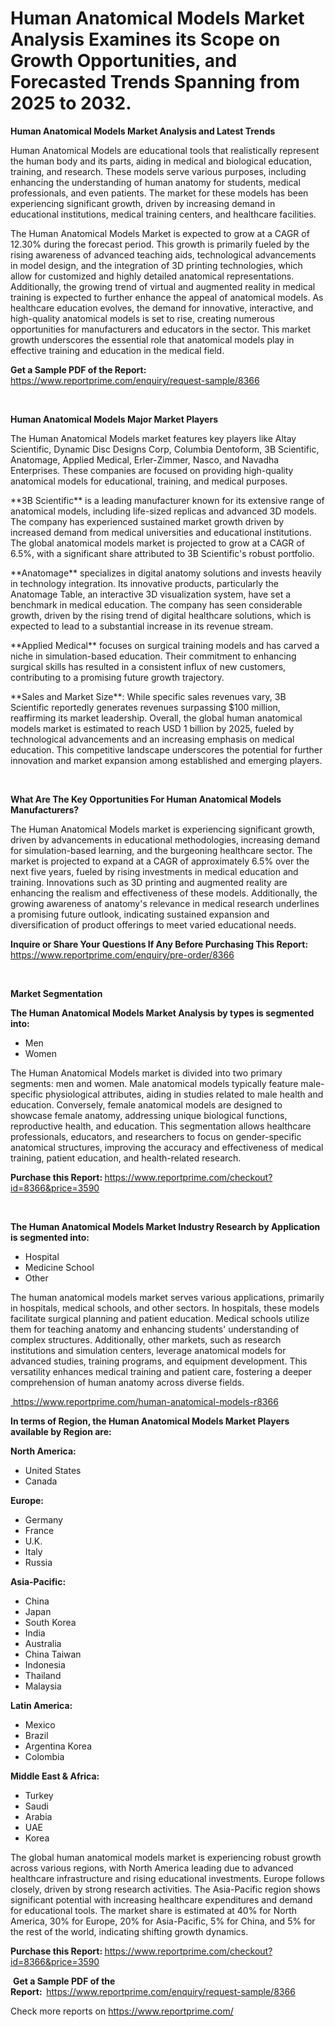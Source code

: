 <p><h1>Human Anatomical Models Market Analysis Examines its Scope on Growth Opportunities, and Forecasted Trends Spanning from 2025 to 2032.</h1></p><p><strong>Human Anatomical Models Market Analysis and Latest Trends</strong></p>
<p><p>Human Anatomical Models are educational tools that realistically represent the human body and its parts, aiding in medical and biological education, training, and research. These models serve various purposes, including enhancing the understanding of human anatomy for students, medical professionals, and even patients. The market for these models has been experiencing significant growth, driven by increasing demand in educational institutions, medical training centers, and healthcare facilities.</p><p>The Human Anatomical Models Market is expected to grow at a CAGR of 12.30% during the forecast period. This growth is primarily fueled by the rising awareness of advanced teaching aids, technological advancements in model design, and the integration of 3D printing technologies, which allow for customized and highly detailed anatomical representations. Additionally, the growing trend of virtual and augmented reality in medical training is expected to further enhance the appeal of anatomical models. As healthcare education evolves, the demand for innovative, interactive, and high-quality anatomical models is set to rise, creating numerous opportunities for manufacturers and educators in the sector. This market growth underscores the essential role that anatomical models play in effective training and education in the medical field.</p></p>
<p><strong>Get a Sample PDF of the Report:&nbsp;</strong> <a href="https://www.reportprime.com/enquiry/request-sample/8366?utm_campaign=3583&utm_medium=2&utm_source=Github&utm_content=ia&utm_term=19032025&utm_id=human-anatomical-models">https://www.reportprime.com/enquiry/request-sample/8366</a></p>
<p>&nbsp;</p>
<p><strong>Human Anatomical Models Major Market Players</strong></p>
<p><p>The Human Anatomical Models market features key players like Altay Scientific, Dynamic Disc Designs Corp, Columbia Dentoform, 3B Scientific, Anatomage, Applied Medical, Erler-Zimmer, Nasco, and Navadha Enterprises. These companies are focused on providing high-quality anatomical models for educational, training, and medical purposes.</p><p>**3B Scientific** is a leading manufacturer known for its extensive range of anatomical models, including life-sized replicas and advanced 3D models. The company has experienced sustained market growth driven by increased demand from medical universities and educational institutions. The global anatomical models market is projected to grow at a CAGR of 6.5%, with a significant share attributed to 3B Scientific's robust portfolio.</p><p>**Anatomage** specializes in digital anatomy solutions and invests heavily in technology integration. Its innovative products, particularly the Anatomage Table, an interactive 3D visualization system, have set a benchmark in medical education. The company has seen considerable growth, driven by the rising trend of digital healthcare solutions, which is expected to lead to a substantial increase in its revenue stream.</p><p>**Applied Medical** focuses on surgical training models and has carved a niche in simulation-based education. Their commitment to enhancing surgical skills has resulted in a consistent influx of new customers, contributing to a promising future growth trajectory.</p><p>**Sales and Market Size**: While specific sales revenues vary, 3B Scientific reportedly generates revenues surpassing $100 million, reaffirming its market leadership. Overall, the global human anatomical models market is estimated to reach USD 1 billion by 2025, fueled by technological advancements and an increasing emphasis on medical education. This competitive landscape underscores the potential for further innovation and market expansion among established and emerging players.</p></p>
<p>&nbsp;</p>
<p><strong>What Are The Key Opportunities For Human Anatomical Models Manufacturers?</strong></p>
<p><p>The Human Anatomical Models market is experiencing significant growth, driven by advancements in educational methodologies, increasing demand for simulation-based learning, and the burgeoning healthcare sector. The market is projected to expand at a CAGR of approximately 6.5% over the next five years, fueled by rising investments in medical education and training. Innovations such as 3D printing and augmented reality are enhancing the realism and effectiveness of these models. Additionally, the growing awareness of anatomy's relevance in medical research underlines a promising future outlook, indicating sustained expansion and diversification of product offerings to meet varied educational needs.</p></p>
<p><strong>Inquire or Share Your Questions If Any Before Purchasing This Report:</strong> <a href="https://www.reportprime.com/enquiry/pre-order/8366?utm_campaign=3583&utm_medium=2&utm_source=Github&utm_content=ia&utm_term=19032025&utm_id=human-anatomical-models">https://www.reportprime.com/enquiry/pre-order/8366</a></p>
<p>&nbsp;</p>
<p><strong>Market Segmentation</strong></p>
<p><strong>The Human Anatomical Models Market Analysis by types is segmented into:</strong></p>
<p><ul><li>Men</li><li>Women</li></ul></p>
<p><p>The Human Anatomical Models market is divided into two primary segments: men and women. Male anatomical models typically feature male-specific physiological attributes, aiding in studies related to male health and education. Conversely, female anatomical models are designed to showcase female anatomy, addressing unique biological functions, reproductive health, and education. This segmentation allows healthcare professionals, educators, and researchers to focus on gender-specific anatomical structures, improving the accuracy and effectiveness of medical training, patient education, and health-related research.</p></p>
<p><strong>Purchase this Report:&nbsp;</strong><a href="https://www.reportprime.com/checkout?id=8366&price=3590&utm_campaign=3583&utm_medium=2&utm_source=Github&utm_content=ia&utm_term=19032025&utm_id=human-anatomical-models">https://www.reportprime.com/checkout?id=8366&price=3590</a></p>
<p>&nbsp;</p>
<p><strong>The Human Anatomical Models Market Industry Research by Application is segmented into:</strong></p>
<p><ul><li>Hospital</li><li>Medicine School</li><li>Other</li></ul></p>
<p><p>The human anatomical models market serves various applications, primarily in hospitals, medical schools, and other sectors. In hospitals, these models facilitate surgical planning and patient education. Medical schools utilize them for teaching anatomy and enhancing students' understanding of complex structures. Additionally, other markets, such as research institutions and simulation centers, leverage anatomical models for advanced studies, training programs, and equipment development. This versatility enhances medical training and patient care, fostering a deeper comprehension of human anatomy across diverse fields.</p></p>
<p><a href="https://www.reportprime.com/human-anatomical-models-r8366?utm_campaign=3583&utm_medium=2&utm_source=Github&utm_content=ia&utm_term=19032025&utm_id=human-anatomical-models">&nbsp;https://www.reportprime.com/human-anatomical-models-r8366</a></p>
<p><strong>In terms of Region, the Human Anatomical Models Market Players available by Region are:</strong></p>
<p>
    <p> <strong> North America: </strong>
        <ul>
            <li>United States</li>
            <li>Canada</li>
        </ul>
        </p> 
    <p> <strong> Europe: </strong>
        <ul>
            <li>Germany</li>
            <li>France</li>
            <li>U.K.</li>
            <li>Italy</li>
            <li>Russia</li>
        </ul>
        </p> 
    <p> <strong> Asia-Pacific: </strong>
        <ul>
            <li>China</li>
            <li>Japan</li>
            <li>South Korea</li>
            <li>India</li>
            <li>Australia</li>
            <li>China Taiwan</li>
            <li>Indonesia</li>
            <li>Thailand</li>
            <li>Malaysia</li>
        </ul>
        </p> 
    <p> <strong> Latin America: </strong>
        <ul>
            <li>Mexico</li>
            <li>Brazil</li>
            <li>Argentina Korea</li>
            <li>Colombia</li>
        </ul>
        </p> 
    <p> <strong> Middle East & Africa: </strong>
        <ul>
            <li>Turkey</li>
            <li>Saudi</li>
            <li>Arabia</li>
            <li>UAE</li>
            <li>Korea</li>
        </ul>
    </p>
    </p>
<p><p>The global human anatomical models market is experiencing robust growth across various regions, with North America leading due to advanced healthcare infrastructure and rising educational investments. Europe follows closely, driven by strong research activities. The Asia-Pacific region shows significant potential with increasing healthcare expenditures and demand for educational tools. The market share is estimated at 40% for North America, 30% for Europe, 20% for Asia-Pacific, 5% for China, and 5% for the rest of the world, indicating shifting growth dynamics.</p></p>
<p><strong>Purchase this Report: </strong><a href="https://www.reportprime.com/checkout?id=8366&price=3590&utm_campaign=3583&utm_medium=2&utm_source=Github&utm_content=ia&utm_term=19032025&utm_id=human-anatomical-models">https://www.reportprime.com/checkout?id=8366&price=3590</a></p>
<p>&nbsp;<strong>Get a Sample PDF of the Report:&nbsp;&nbsp;</strong><a href="https://www.reportprime.com/enquiry/request-sample/8366?utm_campaign=3583&utm_medium=2&utm_source=Github&utm_content=ia&utm_term=19032025&utm_id=human-anatomical-models">https://www.reportprime.com/enquiry/request-sample/8366</a></p>
<p><strong></strong></p>
<p>Check more reports on <a href="https://www.reportprime.com/?utm_campaign=3583&utm_medium=2&utm_source=Github&utm_content=ia&utm_term=19032025&utm_id=human-anatomical-models">https://www.reportprime.com/</a></p>